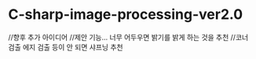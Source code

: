 # C-sharp-image-processing-ver2.0
//향후 추가 아이디어
//제안 기능... 너무 어두우면 밝기를 밝게 하는 것을 추천
//코너 검출 에지 검출 등이 안 되면 샤프닝 추천

